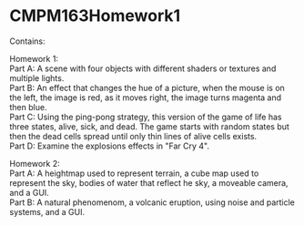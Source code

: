 # CMPM163Homework1
Contains:

Homework 1:                                   
  Part A: A scene with four objects with different shaders or textures and multiple lights.    
  Part B: An effect that changes the hue of a picture, when the mouse is on the left, the image is red, as it moves right, the image turns magenta and then blue.     
  Part C: Using the ping-pong strategy, this version of the game of life has three states, alive, sick, and dead. The game starts with random states but then the dead cells spread until only thin lines of alive cells exists.    
  Part D: Examine the explosions effects in "Far Cry 4".         
    
Homework 2:              
  Part A: A heightmap used to represent terrain, a cube map used to represent the sky, bodies of water that reflect he sky, a moveable camera, and a GUI.                       
  Part B: A natural phenomenom, a volcanic eruption, using noise and particle systems, and a GUI.
